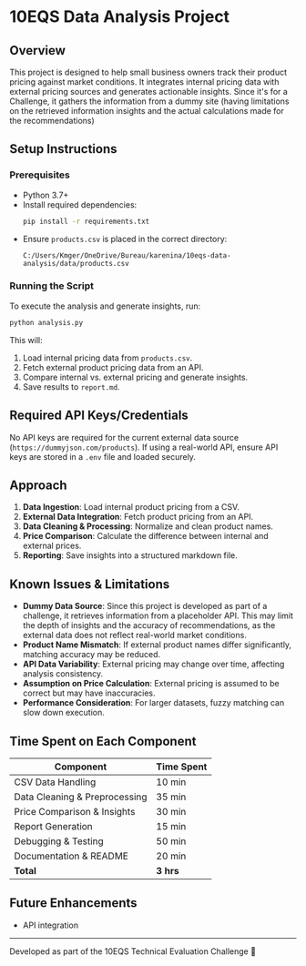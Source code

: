 # 10EQS Data Analysis Project

## Overview
This project is designed to help small business owners track their product pricing against market conditions. It integrates internal pricing data with external pricing sources and generates actionable insights.
Since it's for a Challenge, it gathers the information from a dummy site (having limitations on the retrieved information insights and the actual calculations made for the recommendations)

## Setup Instructions
### Prerequisites
- Python 3.7+
- Install required dependencies:
  ```bash
  pip install -r requirements.txt
  ```
- Ensure `products.csv` is placed in the correct directory:
  ```
  C:/Users/Kmger/OneDrive/Bureau/karenina/10eqs-data-analysis/data/products.csv
  ```

### Running the Script
To execute the analysis and generate insights, run:
```bash
python analysis.py
```
This will:
1. Load internal pricing data from `products.csv`.
2. Fetch external product pricing data from an API.
3. Compare internal vs. external pricing and generate insights.
4. Save results to `report.md`.

## Required API Keys/Credentials
No API keys are required for the current external data source (`https://dummyjson.com/products`). If using a real-world API, ensure API keys are stored in a `.env` file and loaded securely.

## Approach
1. **Data Ingestion**: Load internal product pricing from a CSV.
2. **External Data Integration**: Fetch product pricing from an API.
3. **Data Cleaning & Processing**: Normalize and clean product names.
4. **Price Comparison**: Calculate the difference between internal and external prices.
5. **Reporting**: Save insights into a structured markdown file.

## Known Issues & Limitations
- **Dummy Data Source**: Since this project is developed as part of a challenge, it retrieves information from a placeholder API. This may limit the depth of insights and the accuracy of recommendations, as the external data does not reflect real-world market conditions.
- **Product Name Mismatch**: If external product names differ significantly, matching accuracy may be reduced.
- **API Data Variability**: External pricing may change over time, affecting analysis consistency.
- **Assumption on Price Calculation**: External pricing is assumed to be correct but may have inaccuracies.
- **Performance Consideration**: For larger datasets, fuzzy matching can slow down execution.

## Time Spent on Each Component
| Component                     | Time Spent |
|--------------------------------|------------|
| CSV Data Handling             | 10 min     |
| Data Cleaning & Preprocessing | 35 min     |
| Price Comparison & Insights   | 30 min     |
| Report Generation             | 15 min     |
| Debugging & Testing           | 50 min     |
| Documentation & README        | 20 min     |
| **Total**                     | **3 hrs**  |

## Future Enhancements
- API integration

---
Developed as part of the 10EQS Technical Evaluation Challenge 🚀
